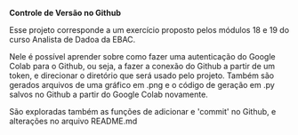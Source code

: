 **Controle de Versão no Github**

Esse projeto corresponde a um exercício proposto pelos módulos 18 e 19 do curso Analista de Dadoa da EBAC. 

Nele é possível aprender sobre como fazer uma autenticação do Google Colab para o Github, ou seja, a fazer a conexão do Github a partir de um token,  e direcionar o diretório que será usado pelo projeto. Também são gerados arquivos de uma gráfico em .png e o código de geração em .py salvos no Github a partir do Google Colab novamente.

São exploradas também as funções de adicionar e 'commit' no Github, e alterações no arquivo README.md
